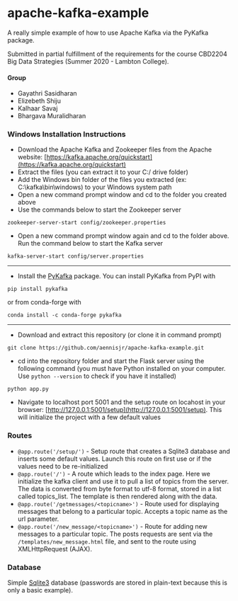 # apache-kafka-example
A really simple example of how to use Apache Kafka via the PyKafka package.

Submitted in partial fulfillment of the requirements for the course CBD2204 Big Data Strategies (Summer 2020 - Lambton College).
#### Group
* Gayathri Sasidharan
* Elizebeth Shiju
* Kalhaar Savaj
* Bhargava Muralidharan

### Windows Installation Instructions

* Download the Apache Kafka and Zookeeper files from the Apache website:  [https://kafka.apache.org/quickstart](https://kafka.apache.org/quickstart)
* Extract the files (you can extract it to your C:/ drive folder)
* Add the Windows bin folder of the files you extracted (ex: C:\kafka\bin\windows) to your Windows system path
* Open a new command prompt window and cd to the folder you created above
* Use the commands below to start the Zookeeper server
```
zookeeper-server-start config/zookeeper.properties
```
* Open a new command prompt window again and cd to the folder above. Run the command below to start the Kafka server
```
kafka-server-start config/server.properties
```
---
* Install the [PyKafka](https://pykafka.readthedocs.io/en/latest/) package. You can install PyKafka from PyPI with
```
pip install pykafka
```
or from conda-forge with
```
conda install -c conda-forge pykafka
```
---
* Download and extract this repository (or clone it in command prompt)
```
git clone https://github.com/aennisjr/apache-kafka-example.git
```
* cd into the repository folder and start the Flask server using the following command (you must have Python installed on your computer. Use ``python --version`` to check if you have it installed)
```
python app.py
```
* Navigate to localhost port 5001 and the setup route on locahost in your browser: [http://127.0.0.1:5001/setup](http://127.0.0.1:5001/setup). This will initialize the project with a few default values

### Routes
* ``@app.route('/setup/')`` - Setup route that creates a Sqlite3 database and inserts some default values. Launch this route on first use or if the values need to be re-initialized
* ``@app.route('/')`` - A route which leads to the index page. Here we initialize the kafka client and use it to pull a list of topics from the server. The data is converted from byte format to utf-8 format, stored in a list called topics_list. The template is then rendered along with the data.
* ``@app.route('/getmessages/<topicname>')`` - Route used for displaying messages that belong to a particular topic. Accepts a topic name as the url parameter.
* ``@app.route('/new_message/<topicname>')`` - Route for adding new messages to a particular topic. The posts requests are sent via the ``/templates/new_message.html`` file, and sent to the route using XMLHttpRequest (AJAX).

### Database
Simple [Sqlite3](https://flask.palletsprojects.com/en/1.1.x/patterns/sqlite3/) database (passwords are stored in plain-text because this is only a basic example).
